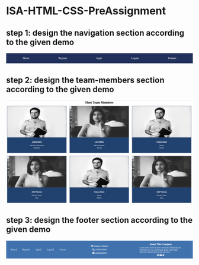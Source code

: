# ISA-HTML-CSS-PreAssignment

## step 1: design the navigation section according to the given demo

![navigation demo](./images/navbar.png)

## step 2: design the team-members section according to the given demo

![team-member demo](./images/team-members.png)

## step 3: design the footer section according to the given demo

![footer demo](./images/footer.png)
